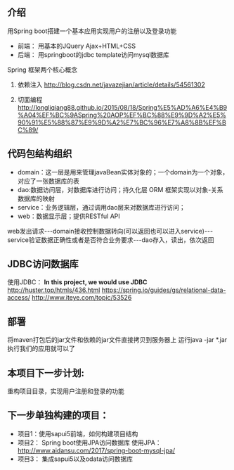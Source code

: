 ## 介绍
用Spring boot搭建一个基本应用实现用户的注册以及登录功能
* 前端： 用基本的JQuery Ajax+HTML+CSS
* 后端： 用springboot的jdbc template访问mysql数据库

Spring 框架两个核心概念
1. 依赖注入
http://blog.csdn.net/javazejian/article/details/54561302

2. 切面编程
http://longliqiang88.github.io/2015/08/18/Spring%E5%AD%A6%E4%B9%A04%EF%BC%9ASpring%20AOP%EF%BC%88%E9%9D%A2%E5%90%91%E5%88%87%E9%9D%A2%E7%BC%96%E7%A8%8B%EF%BC%89/

## 代码包结构组织
* domain：这一层是用来管理javaBean实体对象的；一个domain为一个对象，对应了一张数据库的表
* dao:数据访问层，对数据库进行访问；持久化层 ORM 框架实现以对象-关系数据库的映射
* service：业务逻辑层，通过调用dao层来对数据库进行访问；
* web：数据显示层；提供RESTful API

web发出请求---domain接收控制数据转向(可以返回也可以进入service)---service验证数据正确性或者是否符合业务要求---dao存入，读出，依次返回

## JDBC访问数据库
使用JDBC： **In this project, we would use JDBC**
http://huster.top/htmls/436.html
https://spring.io/guides/gs/relational-data-access/
http://www.iteye.com/topic/53526

## 部署
将maven打包后的jar文件和依赖的jar文件直接拷贝到服务器上
运行java -jar *.jar 执行我们的应用就可以了

## 本项目下一步计划:
重构项目目录，实现用户注册和登录的功能

## 下一步单独构建的项目：
* 项目1：使用sapui5前端，如何构建项目结构
* 项目2： Spring boot使用JPA访问数据库
使用JPA：http://www.aidansu.com/2017/spring-boot-mysql-jpa/
* 项目3： 集成sapui5以及odata访问数据库

